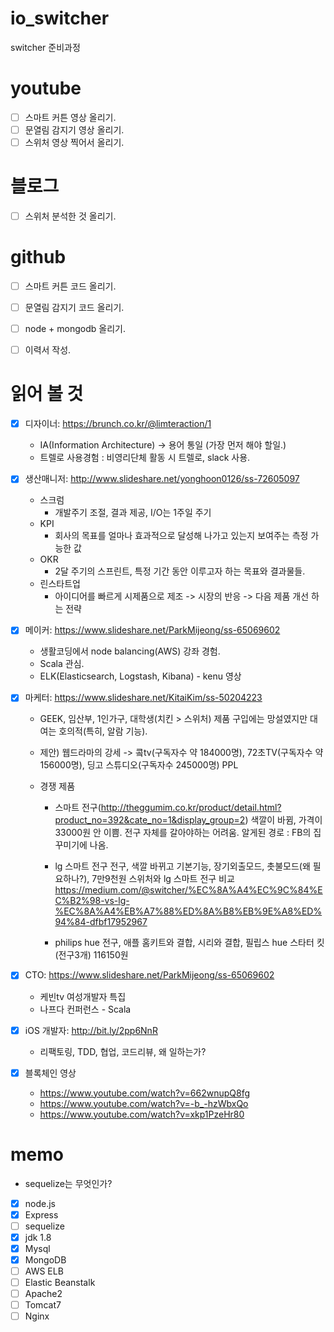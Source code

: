 # io_switcher
switcher 준비과정

# youtube
  - [ ] 스마트 커튼 영상 올리기.
  - [ ] 문열림 감지기 영상 올리기.
  - [ ] 스위처 영상 찍어서 올리기.
  
# 블로그
  - [ ] 스위처 분석한 것 올리기.

# github
  - [ ] 스마트 커튼 코드 올리기.
  - [ ] 문열림 감지기 코드 올리기.
  - [ ] node + mongodb 올리기.
  
- [ ] 이력서 작성.

# 읽어 볼 것
  - [x] 디자이너: https://brunch.co.kr/@limteraction/1
    - IA(Information Architecture) -> 용어 통일 (가장 먼저 해야 할일.)
    - 트렐로 사용경험 : 비영리단체 활동 시 트렐로, slack 사용.
    
  - [X] 생산매니저: http://www.slideshare.net/yonghoon0126/ss-72605097
    - 스크럼
      - 개발주기 조절, 결과 제공, I/O는 1주일 주기
    - KPI
      - 회사의 목표를 얼마나 효과적으로 달성해 나가고 있는지 보여주는 측정 가능한 값
    - OKR
      - 2달 주기의 스프린트, 특정 기간 동안 이루고자 하는 목표와 결과물들.
    - 린스타트업
      - 아이디어를 빠르게 시제품으로 제조 -> 시장의 반응 -> 다음 제품 개선 하는 전략

  - [X] 메이커: https://www.slideshare.net/ParkMijeong/ss-65069602
    - 생활코딩에서 node balancing(AWS) 강좌 경험.
    - Scala 관심.
    - ELK(Elasticsearch, Logstash, Kibana) - kenu 영상
    
  - [X] 마케터: https://www.slideshare.net/KitaiKim/ss-50204223
    - GEEK, 임산부, 1인가구, 대학생(치킨 > 스위처)
      제품 구입에는 망설였지만 대여는 호의적(특히, 알람 기능). 
    
    - 제안) 웹드라마의 강세 -> 콬tv(구독자수 약 184000명), 72초TV(구독자수 약 156000명), 딩고 스튜디오(구독자수 245000명)
           PPL
    
    - 경쟁 제품 
      - 스마트 전구(http://theggumim.co.kr/product/detail.html?product_no=392&cate_no=1&display_group=2)
        색깔이 바뀜, 가격이 33000원
        안 이쁨. 전구 자체를 갈아야하는 어려움. 알게된 경로 : FB의 집꾸미기에 나옴.
     
      - lg 스마트 전구
        전구, 색깔 바뀌고 기본기능, 장기외출모드, 촛불모드(왜 필요하나?), 7만9천원
        스위처와 lg 스마트 전구 비교
        https://medium.com/@switcher/%EC%8A%A4%EC%9C%84%EC%B2%98-vs-lg-%EC%8A%A4%EB%A7%88%ED%8A%B8%EB%9E%A8%ED%94%84-dfbf17952967
        
      - philips hue
        전구, 애플 홈키트와 결합, 시리와 결합, 필립스 hue 스타터 킷(전구3개) 116150원
        
  - [x] CTO: https://www.slideshare.net/ParkMijeong/ss-65069602
    - 케빈tv 여성개발자 특집
    - 나프다 컨퍼런스 - Scala
    
  - [x] iOS 개발자: http://bit.ly/2pp6NnR
    - 리팩토링, TDD, 협업, 코드리뷰, 왜 일하는가?
    
  - [x] 블록체인 영상 
    - https://www.youtube.com/watch?v=662wnupQ8fg
    - https://www.youtube.com/watch?v=-b_-hzWbxQo
    - https://www.youtube.com/watch?v=xkp1PzeHr80
    
    
# memo

  - sequelize는 무엇인가?
  - [x] node.js
  - [x] Express 
  - [ ] sequelize 
  - [x] jdk 1.8
  - [x] Mysql
  - [x] MongoDB
  - [ ] AWS ELB
  - [ ] Elastic Beanstalk
  - [ ] Apache2
  - [ ] Tomcat7
  - [ ] Nginx